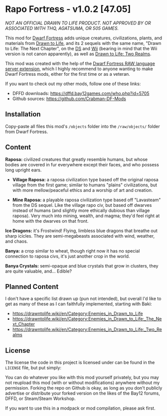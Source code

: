 # Rapo Fortress - v1.0.2 [47.05]

_NOT AN OFFICIAL DRAWN TO LIFE PRODUCT. NOT APPROVED BY OR ASSOCIATED WITH THQ, AGATSUMA, OR 505 GAMES._

This mod for [Dwarf Fortress][Dwarf_Fortress] adds unique creatures, civilizations, plants, and materials from [Drawn to Life][DTL], and its 2 sequels with the same name, "Drawn to Life: The Next Chapter", on the [DS][DS] and [Wii][Wii] (bearing in mind that the Wii version is not canon apparently), as well as [Drawn to Life: Two Realms][2R].

This mod was created with the help of the [Dwarf Fortress RAW language server extension][LS], which I highly recommend to anyone wanting to make Dwarf Fortress mods, either for the first time or as a veteran.

If you want to check out my other mods, follow one of these links:
- DFFD downloads: https://dffd.bay12games.com/who.php?id=5705
- Github sources: https://github.com/Crabman-DF-Mods

## Installation

Copy-paste all files this mod's `/objects` folder into the `/raw/objects/` folder from Dwarf Fortress.

## Content

__Raposa:__ civilized creatures that greatly resemble humans, but whose bodies are covered in fur everywhere except their faces, and who possess long upright ears.

- __Village Raposa:__ a raposa civilization type based off the original raposa village from the first game; similar to humans "plains" civilizations, but with more mellow/peaceful ethics and a worship of art and creation.

- __Mine Raposa:__ a playable raposa civilization type based off "Lavasteam" from the DS sequel. Like the village rapo civ, but based off dwarves instead of humans (and slightly more ethically dubious than village raposa). Very much into mining, wealth, and magma; they'd feel right at home with the dwarves on that front.

__Ice Dragons:__ it's Frostwind! Flying, limbless blue dragons that breathe out sharp icicles. They are semi-megabeasts associated with wind, weather, and chaos.

__Banya:__ a crop similar to wheat, though right now it has no special connection to raposa civs, it's just another crop in the world.

__Banya Crystals:__ semi-opaque and blue crystals that grow in clusters, they are quite valuable, and... Edible?

## Planned Content

I don't have a specific list drawn up (pun not intended), but overall I'd like to get as many of these as I can faithfully implemented, starting with Baki:
- https://drawntolife.wiki/en/Category:Enemies_in_Drawn_to_Life
- https://drawntolife.wiki/en/Category:Enemies_in_Drawn_to_Life:_The_Next_Chapter
- https://drawntolife.wiki/en/Category:Enemies_in_Drawn_to_Life:_Two_Realms

## License

The license the code in this project is licensed under can be found in the `LICENSE` file, but put simply:

You can do whatever you like with this mod yourself privately, but you may not reupload this mod (with or without modifications) anywhere without my permission. Forking the repo on Github is okay, as long as you don't publicly advertise or distribute your forked version on the likes of the Bay12 forums, DFFD, or Steam/Steam Workshop.

If you want to use this in a modpack or mod compilation, please ask first.

<!--Links-->
[LS]: https://gitlab.com/df-modding-tools/df-raw-language-server
[Dwarf_Fortress]: https://bay12games.com/dwarves
[DTL]: https://en.wikipedia.org/wiki/Drawn_to_Life
[DS]: https://en.wikipedia.org/wiki/Drawn_to_Life:_The_Next_Chapter_(Nintendo_DS_video_game)
[Wii]: https://en.wikipedia.org/wiki/Drawn_to_Life:_The_Next_Chapter_(Wii_video_game)
[2R]: https://store.steampowered.com/app/1378070/Drawn_to_Life_Two_Realms/